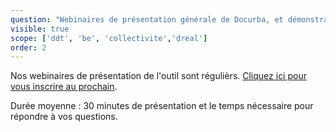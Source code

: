 ```yaml
---
question: "Webinaires de présentation générale de Docurba, et démonstration des fonctionnalités."
visible: true
scope: ['ddt', 'be', 'collectivite','dreal']
order: 2
---
```


Nos webinaires de présentation de l'outil sont régulièrs. [Cliquez ici pour vous inscrire au prochain](https://tally.so/r/mBKlg4). 

Durée moyenne : 30 minutes de présentation et le temps nécessaire pour répondre à vos questions. 

